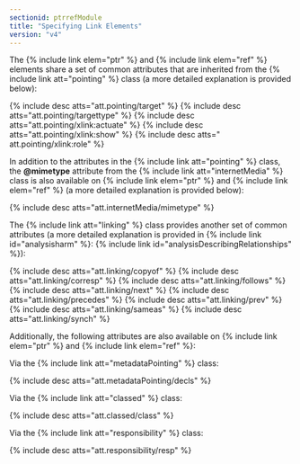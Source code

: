 ```yaml
---
sectionid: ptrrefModule
title: "Specifying Link Elements"
version: "v4"
---
```


The {% include link elem="ptr" %} and {% include link elem="ref" %} elements share a set of common attributes that are inherited from the {% include link att="pointing" %} class (a more detailed explanation is provided below):

{% include desc atts="att.pointing/target" %} 
{% include desc atts="att.pointing/targettype" %} 
{% include desc atts="att.pointing/xlink:actuate" %} 
{% include desc atts="att.pointing/xlink:show" %}
{% include desc atts=" att.pointing/xlink:role" %}

In addition to the attributes in the {% include link att="pointing" %} class, the **@mimetype** attribute from the {% include link att="internetMedia" %} class is also available on {% include link elem="ptr" %} and {% include link elem="ref" %} (a more detailed explanation is provided below):

{% include desc atts="att.internetMedia/mimetype" %} 

The {% include link att="linking" %} class provides another set of common attributes (a more detailed explanation is provided in {% include link id="analysisharm" %}: {% include link id="analysisDescribingRelationships" %}): 

{% include desc atts="att.linking/copyof" %} 
{% include desc atts="att.linking/corresp" %} 
{% include desc atts="att.linking/follows" %} 
{% include desc atts="att.linking/next" %} 
{% include desc atts="att.linking/precedes" %} 
{% include desc atts="att.linking/prev" %} 
{% include desc atts="att.linking/sameas" %} 
{% include desc atts="att.linking/synch" %} 

Additionally, the following attributes are also available on {% include link elem="ptr" %} and {% include link elem="ref" %}:

Via the {% include link att="metadataPointing" %} class:
 
{% include desc atts="att.metadataPointing/decls" %} 

Via the {% include link att="classed" %} class:

{% include desc atts="att.classed/class" %} 

Via the {% include link att="responsibility" %} class:

{% include desc atts="att.responsibility/resp" %} 


